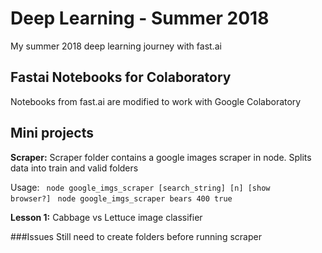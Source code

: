 # Deep Learning - Summer 2018
My summer 2018 deep learning journey with fast.ai 


## Fastai Notebooks for Colaboratory
Notebooks from fast.ai are modified to work with Google Colaboratory

## Mini projects
**Scraper:**
Scraper folder contains a google images scraper in node. Splits data into train and valid folders

Usage:
<code> node google_imgs_scraper [search_string] [n] [show browser?] </code>
<code>node google_imgs_scraper bears 400 true
</code>
<br>


**Lesson 1:** Cabbage vs Lettuce image classifier



###Issues
Still need to create folders before running scraper
